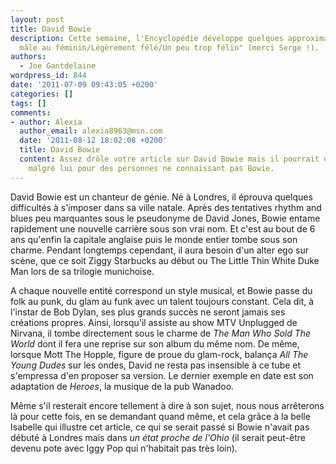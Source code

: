 ```yaml
---
layout: post
title: David Bowie
description: Cette semaine, l'Encyclopédie développe quelques approximations sur "Un
  mâle au féminin/Légèrement fêlé/Un peu trop félin" (merci Serge !).
authors:
  - Joe Gantdelaine
wordpress_id: 844
date: '2011-07-09 09:43:05 +0200'
categories: []
tags: []
comments:
- author: Alexia
  author_email: alexia8963@msn.com
  date: '2011-08-12 18:02:08 +0200'
  title: David Bowie
  content: Assez drôle votre article sur David Bowie mais il pourrait être mensonger
    malgré lui pour des personnes ne connaissant pas Bowie.
---
```

David Bowie est un chanteur de génie. Né à Londres, il éprouva quelques difficultés à s'imposer dans sa ville natale. Après des tentatives rhythm and blues peu marquantes sous le pseudonyme de David Jones, Bowie entame rapidement une nouvelle carrière sous son vrai nom. Et c'est au bout de 6 ans qu'enfin la capitale anglaise puis le monde entier tombe sous son charme. Pendant longtemps cependant, il aura besoin d'un alter ego sur scène, que ce soit Ziggy Starbucks au début ou The Little Thin White Duke Man lors de sa trilogie munichoise.

A chaque nouvelle entité correspond un style musical, et Bowie passe du folk au punk, du glam au funk avec un talent toujours constant. Cela dit, à l'instar de Bob Dylan, ses plus grands succès ne seront jamais ses créations propres. Ainsi, lorsqu'il assiste au show MTV Unplugged de Nirvana, il tombe directement sous le charme de *The Man Who Sold The World* dont il fera une reprise sur son album du même nom. De même, lorsque Mott The Hopple, figure de proue du glam-rock, balança *All The Young Dudes* sur les ondes, David ne resta pas insensible à ce tube et s'empressa d'en proposer sa version. Le dernier exemple en date est son adaptation de *Heroes*, la musique de la pub Wanadoo.

Même s'il resterait encore tellement à dire à son sujet, nous nous arrêterons là pour cette fois, en se demandant quand même, et cela grâce à la belle Isabelle qui illustre cet article, ce qui se serait passé si Bowie n'avait pas débuté à Londres mais dans *un état proche de l'Ohio* (il serait peut-être devenu pote avec Iggy Pop qui n'habitait pas très loin).
